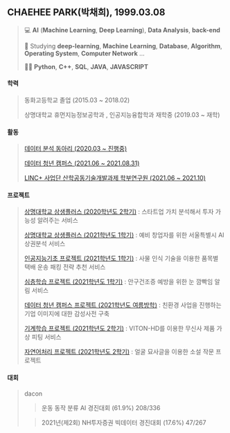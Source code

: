 ## CHAEHEE PARK(박채희), 1999.03.08
> 💻 **AI** (**Machine Learning**, **Deep Learning**), **Data Analysis**, **back-end**
> 
> 📝 Studying **deep-learning**, **Machine Learning**, **Database**, **Algorithm**, **Operating System**, **Computer Network** ... 
> 
> 👩‍💻 **Python**, **C++**, **SQL**, **JAVA**, **JAVASCRIPT**
> 


#### 학력  
>동화고등학교 졸업 (2015.03 ~ 2018.02) 
>
>상명대학교 휴먼지능정보공학과 , 인공지능융합학과 재학중 (2019.03 ~ 재학)


#### 활동
>[데이터 분석 동아리 (2020.03 ~ 진행중)](http://github.com/ChaeheePark/Data_Analysis)
>
>[데이터 청년 캠퍼스 (2021.06 ~ 2021.08.31)](http://github.com/ChaeheePark/data_campus_2021)
>
>[LINC+ 사업단 산학공동기술개발과제 학부연구원 (2021.06 ~ 2021.10)](http://github.com/ChaeheePark/RCNN_PROJECT)


#### 프로젝트
>[상명대학교 상생플러스 (2020학년도 2학기)](https://github.com/ChaeheePark/DATA_IS_FUTURE) : 스타트업 가치 분석해서 투자 가능성 알려주는 서비스
>
>[상명대학교 상생플러스 (2021학년도 1학기)](https://github.com/ChaeheePark/commercial_analysis) : 예비 창업자를 위한 서울특별시 AI 상권분석 서비스
>
>[인공지능기초 프로젝트 (2021학년도 1학기)](http://github.com/ChaeheePark/SMUS) : 사물 인식 기술을 이용한 품목별 택배 운송 패킹 전략 추천 서비스 
>
>[심층학습 프로젝트 (2021학년도 1학기)](https://github.com/smu-deep-learning-project) : 안구건조증 예방을 위한 눈 깜빡임 알림 서비스
>
>[데이터 청년 캠퍼스 프로젝트 (2021학년도 여름방학)](https://github.com/Data-campus-SloganAnalysis/Main) : 친환경 사업을 진행하는 기업 이미지에 대한 감성사전 구축
>
>[기계학습 프로젝트 (2021학년도 2학기)](https://github.com/ChaeheePark/modelgirls) : VITON-HD를 이용한 무신사 제품 가상 피팅 서비스
>
>[자연어처리 프로젝트 (2021학년도 2학기)](https://github.com/ChaeheePark/novelgirls) : 얼굴 묘사글을 이용한 소설 작문 프로젝트


#### 대회
>dacon
>>운동 동작 분류 AI 경진대회 (61.9%) 208/336
>
>>2021년(제2회) NH투자증권 빅데이터 경진대회 (17.6%) 47/267
